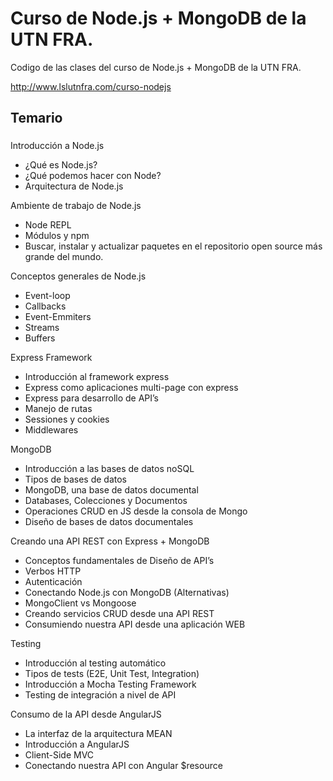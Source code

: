 # Curso de Node.js + MongoDB de la UTN FRA.

Codigo de las clases del curso de Node.js + MongoDB de la UTN FRA.

http://www.lslutnfra.com/curso-nodejs


## Temario
###

Introducción a Node.js

* ¿Qué es Node.js?
* ¿Qué podemos hacer con Node?
* Arquitectura de Node.js


Ambiente de trabajo de Node.js

* Node REPL
* Módulos y npm
* Buscar, instalar y actualizar paquetes en el repositorio open source más grande del mundo.


Conceptos generales de Node.js

* Event-loop
* Callbacks
* Event-Emmiters
* Streams
* Buffers


Express Framework

* Introducción al framework express
* Express como aplicaciones multi-page con express
* Express para desarrollo de API’s
* Manejo de rutas
* Sessiones y cookies
* Middlewares


MongoDB

* Introducción a las bases de datos noSQL
* Tipos de bases de datos
* MongoDB, una base de datos documental
* Databases, Colecciones y Documentos
* Operaciones CRUD en JS desde la consola de Mongo
* Diseño de bases de datos documentales


Creando una API REST con Express + MongoDB

* Conceptos fundamentales de Diseño de API’s
* Verbos HTTP
* Autenticación
* Conectando Node.js con MongoDB (Alternativas)
* MongoClient vs Mongoose
* Creando servicios CRUD desde una API REST
* Consumiendo nuestra API desde una aplicación WEB


Testing

* Introducción al testing automático
* Tipos de tests (E2E, Unit Test, Integration)
* Introducción a Mocha Testing Framework
* Testing de integración a nivel de API


Consumo de la API desde AngularJS

* La interfaz de la arquitectura MEAN
* Introducción a AngularJS
* Client-Side MVC
* Conectando nuestra API con Angular $resource
